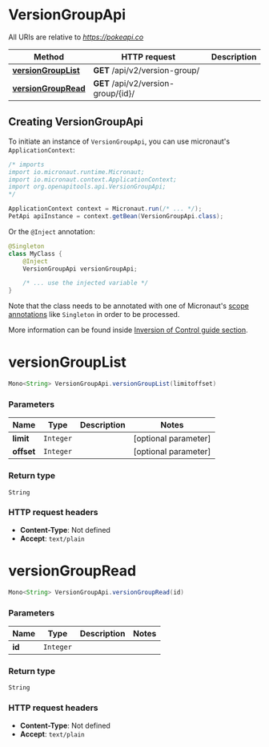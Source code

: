 # VersionGroupApi

All URIs are relative to *https://pokeapi.co*

| Method | HTTP request | Description |
|------------- | ------------- | -------------|
| [**versionGroupList**](VersionGroupApi.md#versionGroupList) | **GET** /api/v2/version-group/ |  |
| [**versionGroupRead**](VersionGroupApi.md#versionGroupRead) | **GET** /api/v2/version-group/{id}/ |  |


## Creating VersionGroupApi

To initiate an instance of `VersionGroupApi`, you can use micronaut's `ApplicationContext`:
```java
/* imports
import io.micronaut.runtime.Micronaut;
import io.micronaut.context.ApplicationContext;
import org.openapitools.api.VersionGroupApi;
*/

ApplicationContext context = Micronaut.run(/* ... */);
PetApi apiInstance = context.getBean(VersionGroupApi.class);
```

Or the `@Inject` annotation:
```java
@Singleton
class MyClass {
    @Inject
    VersionGroupApi versionGroupApi;

    /* ... use the injected variable */
}
```
Note that the class needs to be annotated with one of Micronaut's [scope annotations](https://docs.micronaut.io/latest/guide/#scopes) like `Singleton` in order to be processed.

More information can be found inside [Inversion of Control guide section](https://docs.micronaut.io/latest/guide/#ioc).

<a id="versionGroupList"></a>
# **versionGroupList**
```java
Mono<String> VersionGroupApi.versionGroupList(limitoffset)
```



### Parameters
| Name | Type | Description  | Notes |
|------------- | ------------- | ------------- | -------------|
| **limit** | `Integer`|  | [optional parameter] |
| **offset** | `Integer`|  | [optional parameter] |


### Return type
`String`



### HTTP request headers
 - **Content-Type**: Not defined
 - **Accept**: `text/plain`

<a id="versionGroupRead"></a>
# **versionGroupRead**
```java
Mono<String> VersionGroupApi.versionGroupRead(id)
```



### Parameters
| Name | Type | Description  | Notes |
|------------- | ------------- | ------------- | -------------|
| **id** | `Integer`|  | |


### Return type
`String`



### HTTP request headers
 - **Content-Type**: Not defined
 - **Accept**: `text/plain`

